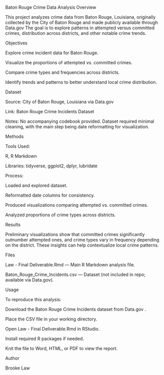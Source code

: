 Baton Rouge Crime Data Analysis
Overview

This project analyzes crime data from Baton Rouge, Louisiana, originally collected by the City of Baton Rouge and made publicly available through Data.gov
The goal is to explore patterns in attempted versus committed crimes, distribution across districts, and other notable crime trends.

Objectives

Explore crime incident data for Baton Rouge.

Visualize the proportions of attempted vs. committed crimes.

Compare crime types and frequencies across districts.

Identify trends and patterns to better understand local crime distribution.

Dataset

Source: City of Baton Rouge, Louisiana via Data.gov

Link: Baton Rouge Crime Incidents Dataset

Notes: No accompanying codebook provided. Dataset required minimal cleaning, with the main step being date reformatting for visualization.

Methods

Tools Used:

R, R Markdown

Libraries: tidyverse, ggplot2, dplyr, lubridate

Process:

Loaded and explored dataset.

Reformatted date columns for consistency.

Produced visualizations comparing attempted vs. committed crimes.

Analyzed proportions of crime types across districts.

Results

Preliminary visualizations show that committed crimes significantly outnumber attempted ones, and crime types vary in frequency depending on the district. These insights can help contextualize local crime patterns.

Files

Law - Final Deliverable.Rmd — Main R Markdown analysis file.

Baton_Rouge_Crime_Incidents.csv — Dataset (not included in repo; available via Data.gov).

Usage

To reproduce this analysis:

Download the Baton Rouge Crime Incidents dataset from Data.gov
.

Place the CSV file in your working directory.

Open Law - Final Deliverable.Rmd in RStudio.

Install required R packages if needed.

Knit the file to Word, HTML, or PDF to view the report.

Author

Brooke Law
